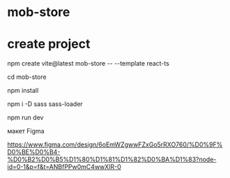 # mob-store

# create project

npm create vite@latest mob-store -- --template react-ts

cd mob-store

npm install

npm i -D sass sass-loader

npm run dev

макет Figma

https://www.figma.com/design/6oEmWZgwwFZxGo5rRXO760/%D0%9F%D0%BE%D0%B4-%D0%B2%D0%B5%D1%80%D1%81%D1%82%D0%BA%D1%83?node-id=0-1&p=f&t=ANBfPPw0mC4wwXIR-0
